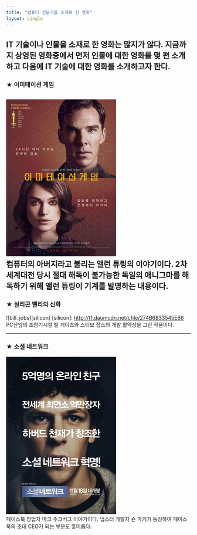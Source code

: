 ```yaml
---
title: "컴퓨터 전문가를 소재로 한 영화"
layout: single
---
```


IT 기술이나 인물을 소재로 한 영화는 많지가 않다. 지금까지 상영된 영화중에서 먼저 인물에 대한 영화를 몇 편 소개하고 다음에 IT 기술에 대한 영화를 소개하고자 한다.
---
### ★ 이미테이션 게임
![allen](/assets/images/allen.png)  
컴퓨터의 아버지라고 불리는 앨런 튜링의 이야기이다. 2차 세계대전 당시 절대 해독이 불가능한 독일의 애니그마를 해독하기 위해 앨런 튜링이 기계를 발명하는 내용이다.
---
### ★ 실리콘 밸리의 신화
![bill_jobs][silicon]
[silicon]: http://t1.daumcdn.net/cfile/274B6833545E66      
PC산업의 초창기시절 빌 게이츠와 스티브 잡스의 개발 활약상을 그린 작품이다.

---
### ★ 소셜 네트워크
[![mark](/assets/images/mark.png "더 자세한 내용을 원하시면 방문해 보세요")](https://topclass.chosun.com/board/view.asp?catecode=J&tnu=201901100028)  
페이스북 창업자 마크 주크버그 이야기이다. 냅스터 개발자 숀 파커가 등장하여 페이스북의 초대 CEO가 되는 부분도 흥미롭다.
